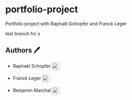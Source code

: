 # portfolio-project
Portfolio project with Raphaël Schopfer and Franck Leger



test branch frc
s

## Authors :pen:

 * Raphaël Schopfer <a href="https://github.com/RaphSchp" rel="nofollow"><img align="center" alt="github" src="https://www.vectorlogo.zone/logos/github/github-tile.svg" height="24" /></a>

* Franck Leger <a href="https://github.com/Falendrac" rel="nofollow"><img align="center" alt="github" src="https://www.vectorlogo.zone/logos/github/github-tile.svg" height="24" /></a>

* Benjamin Marchal  <a href="https://github.com/Groinkb" rel="nofollow"><img align="center" alt="github" src="https://www.vectorlogo.zone/logos/github/github-tile.svg" height="24" /></a>
